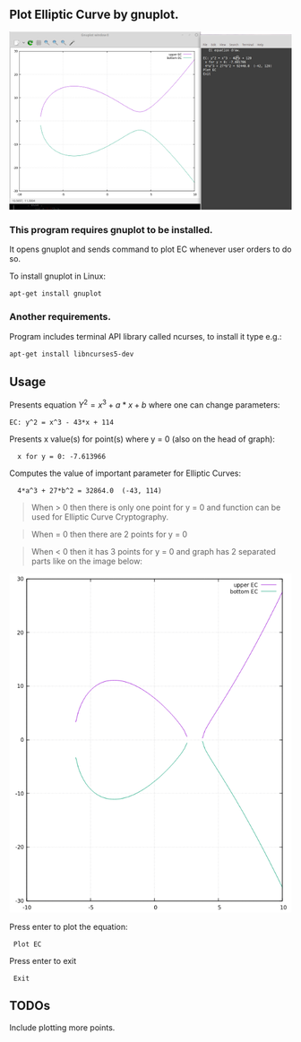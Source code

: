 ## Plot Elliptic Curve by gnuplot.

![EC plot](/images/ec_screen.png "Screen of plotting elliptic curves")

### This program requires gnuplot to be installed.
It opens gnuplot and sends command to plot EC whenever user orders to do so.

To install gnuplot in Linux:
```bash
apt-get install gnuplot
```

### Another requirements.
Program includes terminal API library called ncurses, to install it type e.g.:
```bash
apt-get install libncurses5-dev
```

## Usage
Presents equation $Y^2 = x^3 + a*x + b$ where one can change parameters:
```
EC: y^2 = x^3 - 43*x + 114
```
Presents x value(s) for point(s) where y = 0 (also on the head of graph):
```
  x for y = 0: -7.613966
```
Computes the value of important parameter for Elliptic Curves:
```
  4*a^3 + 27*b^2 = 32864.0  (-43, 114)
```
> When > 0 then there is only one point for y = 0 and function can be used for Elliptic Curve Cryptography.

> When = 0 then there are 2 points for y = 0

> When < 0 then it has 3 points for y = 0 and graph has 2 separated parts like on the image below:

![EC graph (two parts)](/images/ec_graph2.png "EC graph (two parts)")


Press enter to plot the equation:
```
 Plot EC
```
Press  enter  to exit
```
 Exit
```

## TODOs
Include plotting more points.

